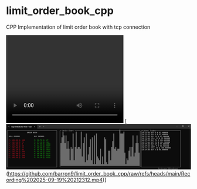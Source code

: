 # limit_order_book_cpp
CPP Implementation of limit order book with tcp connection

<video src="./Recording 2025-09-19 212312.mp4" width="320" height="240" controls></video>
[![Watch the video](https://github.com/barron9/limit_order_book_cpp/blob/main/image.png)(https://github.com/barron9/limit_order_book_cpp/raw/refs/heads/main/Recording%202025-09-19%20212312.mp4)]
